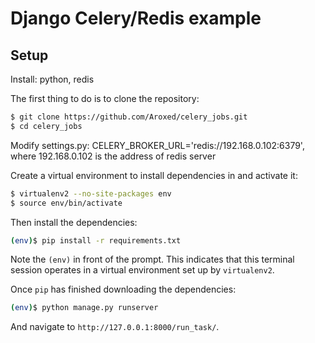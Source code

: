# Django Celery/Redis example

## Setup

Install: python, redis

The first thing to do is to clone the repository:

```sh
$ git clone https://github.com/Aroxed/celery_jobs.git
$ cd celery_jobs
```

Modify settings.py:
CELERY_BROKER_URL='redis://192.168.0.102:6379', where 192.168.0.102 is the address of redis server

Create a virtual environment to install dependencies in and activate it:

```sh
$ virtualenv2 --no-site-packages env
$ source env/bin/activate
```

Then install the dependencies:

```sh
(env)$ pip install -r requirements.txt
```
Note the `(env)` in front of the prompt. This indicates that this terminal
session operates in a virtual environment set up by `virtualenv2`.

Once `pip` has finished downloading the dependencies:
```sh
(env)$ python manage.py runserver
```
And navigate to `http://127.0.0.1:8000/run_task/`.